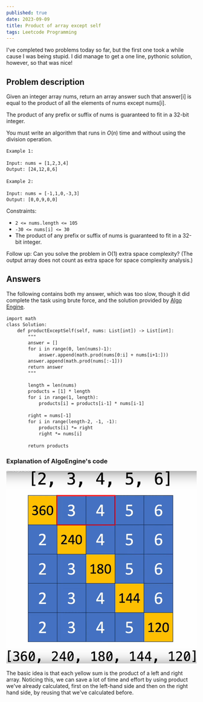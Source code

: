 ```yaml
---
published: true
date: 2023-09-09
title: Product of array except self
tags: Leetcode Programming
---
```


I've completed two problems today so far, but the first one took a while cause I was being stupid. I did manage to get a one line, pythonic solution, however, so that was nice!

## Problem description
Given an integer array nums, return an array answer such that answer[i] is equal to the product of all the elements of nums except nums[i].

The product of any prefix or suffix of nums is guaranteed to fit in a 32-bit integer.

You must write an algorithm that runs in $O(n)$ time and without using the division operation.
```
Example 1:

Input: nums = [1,2,3,4]
Output: [24,12,8,6]

Example 2:

Input: nums = [-1,1,0,-3,3]
Output: [0,0,9,0,0]
```

Constraints:

- ```2 <= nums.length <= 105```
- ```-30 <= nums[i] <= 30```
- The product of any prefix or suffix of nums is guaranteed to fit in a 32-bit integer.

Follow up: Can you solve the problem in O(1) extra space complexity? (The output array does not count as extra space for space complexity analysis.)

## Answers
The following contains both my answer, which was too slow, though it did complete the task using brute force, and the solution provided by [Algo Engine](https://www.youtube.com/watch?time_continue=406&v=5bS636lE_R0&embeds_referring_euri=https%3A%2F%2Fleetcode.com%2F&source_ve_path=MjM4NTE&feature=emb_title).

```
import math
class Solution:
    def productExceptSelf(self, nums: List[int]) -> List[int]:
        """
        answer = []
        for i in range(0, len(nums)-1):
            answer.append(math.prod(nums[0:i] + nums[i+1:]))
        answer.append(math.prod(nums[:-1]))
        return answer
        """

        length = len(nums)
        products = [1] * length
        for i in range(1, length):
            products[i] = products[i-1] * nums[i-1]

        right = nums[-1]
        for i in range(length-2, -1, -1):
            products[i] *= right
            right *= nums[i]

        return products
```

### Explanation of AlgoEngine's code

![This is a diagram of the idea](/images/AlgoEngine1.png)

The basic idea is that each yellow sum is the product of a left and right array. Noticing this, we can save a lot of time and effort by using product we've already calculated, first on the left-hand side and
then on the right hand side, by reusing that we've calculated before.
